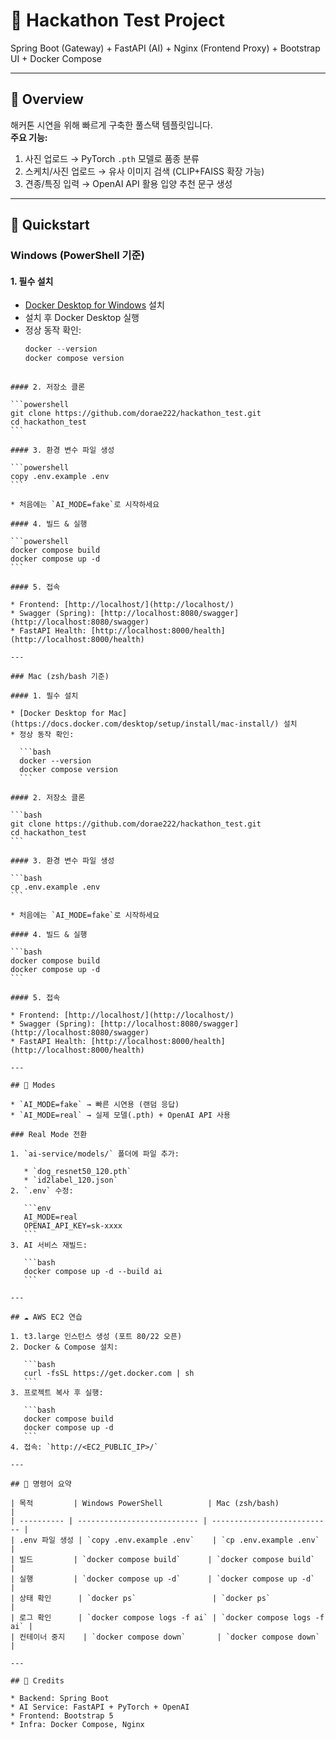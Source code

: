 # 🐶 Hackathon Test Project

Spring Boot (Gateway) + FastAPI (AI) + Nginx (Frontend Proxy) + Bootstrap UI + Docker Compose

---

## 📌 Overview
해커톤 시연을 위해 빠르게 구축한 풀스택 템플릿입니다.  
**주요 기능:**
1. 사진 업로드 → PyTorch `.pth` 모델로 품종 분류
2. 스케치/사진 업로드 → 유사 이미지 검색 (CLIP+FAISS 확장 가능)
3. 견종/특징 입력 → OpenAI API 활용 입양 추천 문구 생성

---

## 🚀 Quickstart

### Windows (PowerShell 기준)

#### 1. 필수 설치
- [Docker Desktop for Windows](https://docs.docker.com/desktop/setup/install/windows-install/) 설치
- 설치 후 Docker Desktop 실행
- 정상 동작 확인:
  ```powershell
  docker --version
  docker compose version
````

#### 2. 저장소 클론

```powershell
git clone https://github.com/dorae222/hackathon_test.git
cd hackathon_test
```

#### 3. 환경 변수 파일 생성

```powershell
copy .env.example .env
```

* 처음에는 `AI_MODE=fake`로 시작하세요

#### 4. 빌드 & 실행

```powershell
docker compose build
docker compose up -d
```

#### 5. 접속

* Frontend: [http://localhost/](http://localhost/)
* Swagger (Spring): [http://localhost:8080/swagger](http://localhost:8080/swagger)
* FastAPI Health: [http://localhost:8000/health](http://localhost:8000/health)

---

### Mac (zsh/bash 기준)

#### 1. 필수 설치

* [Docker Desktop for Mac](https://docs.docker.com/desktop/setup/install/mac-install/) 설치
* 정상 동작 확인:

  ```bash
  docker --version
  docker compose version
  ```

#### 2. 저장소 클론

```bash
git clone https://github.com/dorae222/hackathon_test.git
cd hackathon_test
```

#### 3. 환경 변수 파일 생성

```bash
cp .env.example .env
```

* 처음에는 `AI_MODE=fake`로 시작하세요

#### 4. 빌드 & 실행

```bash
docker compose build
docker compose up -d
```

#### 5. 접속

* Frontend: [http://localhost/](http://localhost/)
* Swagger (Spring): [http://localhost:8080/swagger](http://localhost:8080/swagger)
* FastAPI Health: [http://localhost:8000/health](http://localhost:8000/health)

---

## 🔧 Modes

* `AI_MODE=fake` → 빠른 시연용 (랜덤 응답)
* `AI_MODE=real` → 실제 모델(.pth) + OpenAI API 사용

### Real Mode 전환

1. `ai-service/models/` 폴더에 파일 추가:

   * `dog_resnet50_120.pth`
   * `id2label_120.json`
2. `.env` 수정:

   ```env
   AI_MODE=real
   OPENAI_API_KEY=sk-xxxx
   ```
3. AI 서비스 재빌드:

   ```bash
   docker compose up -d --build ai
   ```

---

## ☁️ AWS EC2 연습

1. t3.large 인스턴스 생성 (포트 80/22 오픈)
2. Docker & Compose 설치:

   ```bash
   curl -fsSL https://get.docker.com | sh
   ```
3. 프로젝트 복사 후 실행:

   ```bash
   docker compose build
   docker compose up -d
   ```
4. 접속: `http://<EC2_PUBLIC_IP>/`

---

## 📝 명령어 요약

| 목적         | Windows PowerShell          | Mac (zsh/bash)              |
| ---------- | --------------------------- | --------------------------- |
| .env 파일 생성 | `copy .env.example .env`    | `cp .env.example .env`      |
| 빌드         | `docker compose build`      | `docker compose build`      |
| 실행         | `docker compose up -d`      | `docker compose up -d`      |
| 상태 확인      | `docker ps`                 | `docker ps`                 |
| 로그 확인      | `docker compose logs -f ai` | `docker compose logs -f ai` |
| 컨테이너 중지    | `docker compose down`       | `docker compose down`       |

---

## 🙌 Credits

* Backend: Spring Boot
* AI Service: FastAPI + PyTorch + OpenAI
* Frontend: Bootstrap 5
* Infra: Docker Compose, Nginx
